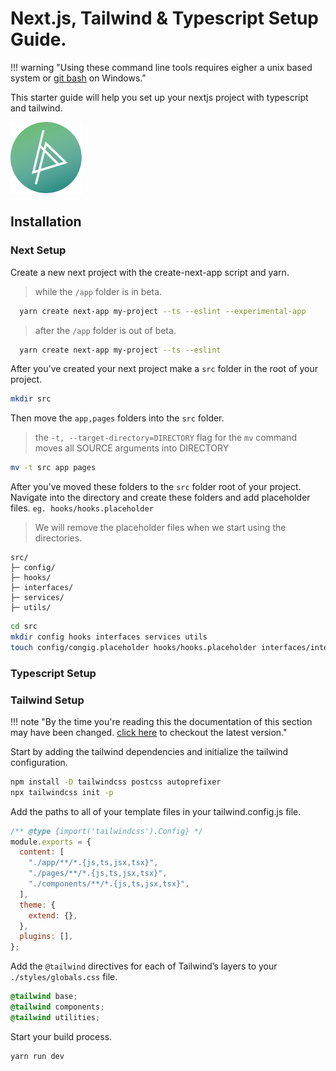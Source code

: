 # Next.js, Tailwind & Typescript Setup Guide.

!!! warning "Using these command line tools requires eigher a unix based system or [git bash](https://git-scm.com/download/win) on Windows."

This starter guide will help you set up your nextjs project with typescript and tailwind.

![Bits Please Logo](../images/logo.png)

## Installation

### Next Setup

Create a new next project with the create-next-app script and yarn.

> while the `/app` folder is in beta.

```bash
  yarn create next-app my-project --ts --eslint --experimental-app
```

> after the `/app` folder is out of beta.

```bash
  yarn create next-app my-project --ts --eslint
```

After you've created your next project make a `src` folder in the root of your project.

```bash
mkdir src
```

Then move the `app,pages` folders into the `src` folder.

> the `-t, --target-directory=DIRECTORY` flag for the `mv` command moves all SOURCE arguments into DIRECTORY

```bash
mv -t src app pages
```

After you've moved these folders to the `src` folder root of your project. Navigate into the directory and create these folders and add placeholder files. `eg. hooks/hooks.placeholder`

> We will remove the placeholder files when we start using the directories.

```
src/
├─ config/
├─ hooks/
├─ interfaces/
├─ services/
├─ utils/
```

```bash
cd src
mkdir config hooks interfaces services utils
touch config/congig.placeholder hooks/hooks.placeholder interfaces/interfaces.placeholder services/services.placeholder utils/utils.placeholder
```

### Typescript Setup

### Tailwind Setup

!!! note "By the time you're reading this the documentation of this section may have been changed. [click here](https://tailwindcss.com/docs/guides/nextjs) to checkout the latest version."

Start by adding the tailwind dependencies and initialize the tailwind configuration.

```bash
npm install -D tailwindcss postcss autoprefixer
npx tailwindcss init -p
```

Add the paths to all of your template files in your tailwind.config.js file.

```js
/** @type {import('tailwindcss').Config} */
module.exports = {
  content: [
    "./app/**/*.{js,ts,jsx,tsx}",
    "./pages/**/*.{js,ts,jsx,tsx}",
    "./components/**/*.{js,ts,jsx,tsx}",
  ],
  theme: {
    extend: {},
  },
  plugins: [],
};
```

Add the `@tailwind` directives for each of Tailwind’s layers to your `./styles/globals.css` file.

```css
@tailwind base;
@tailwind components;
@tailwind utilities;
```

Start your build process.

```bash
yarn run dev
```
